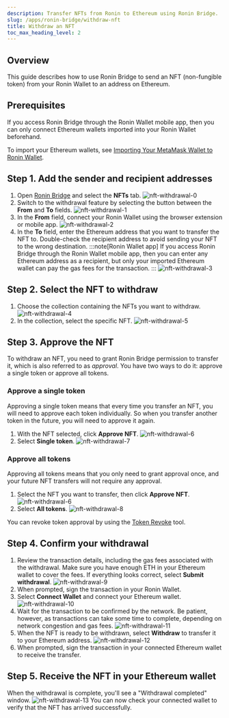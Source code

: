 ```yaml
---
description: Transfer NFTs from Ronin to Ethereum using Ronin Bridge.
slug: /apps/ronin-bridge/withdraw-nft
title: Withdraw an NFT
toc_max_heading_level: 2
---
```


## Overview

This guide describes how to use Ronin Bridge to send an NFT (non-fungible token) from your Ronin Wallet to an address on Ethereum.

## Prerequisites

If you access Ronin Bridge through the Ronin Wallet mobile app, then you can only connect Ethereum wallets imported into your Ronin Wallet beforehand. 

To import your Ethereum wallets, see [Importing Your MetaMask Wallet to Ronin Wallet](https://support.roninchain.com/hc/en-us/articles/14862812718107-Importing-Your-MetaMask-Wallet-to-Ronin-Wallet).

## Step 1. Add the sender and recipient addresses

1. Open [Ronin Bridge](https://app.roninchain.com/bridge) and select the **NFTs** tab.
   ![nft-withdrawal-0](../assets/nft-deposit-0.png)
2. Switch to the withdrawal feature by selecting the button between the **From** and **To** fields.
   ![nft-withdrawal-1](../assets/nft-withdrawal-1.png)
3. In the **From** field, connect your Ronin Wallet using the browser extension or mobile app.
   ![nft-withdrawal-2](../assets/nft-withdrawal-2.png)
4. In the **To** field, enter the Ethereum address that you want to transfer the NFT to. Double-check the recipient address to avoid sending your NFT to the wrong destination.
   :::note[Ronin Wallet app]
   If you access Ronin Bridge through the Ronin Wallet mobile app, then you can enter any Ethereum address as a recipient, but only your imported Ethereum wallet can pay the gas fees for the transaction.
   :::
   ![nft-withdrawal-3](../assets/nft-withdrawal-3.png)

## Step 2. Select the NFT to withdraw

1. Choose the collection containing the NFTs you want to withdraw.
   ![nft-withdrawal-4](../assets/nft-withdrawal-4.png)
2. In the collection, select the specific NFT.
   ![nft-withdrawal-5](../assets/nft-withdrawal-5.png)

## Step 3. Approve the NFT

To withdraw an NFT, you need to grant Ronin Bridge permission to transfer it, which is also referred to as *approval*. You have two ways to do it: approve a single token or approve all tokens.

### Approve a single token

Approving a single token means that every time you transfer an NFT, you will need to approve each token individually. So when you transfer another token in the future, you will need to approve it again.

1. With the NFT selected, click **Approve NFT**.
   ![nft-withdrawal-6](../assets/nft-withdrawal-6.png)
2. Select **Single token**.
   ![nft-withdrawal-7](../assets/nft-withdrawal-7.png)

### Approve all tokens

Approving all tokens means that you only need to grant approval once, and your future NFT transfers will not require any approval.

1. Select the NFT you want to transfer, then click **Approve NFT**.
   ![nft-withdrawal-6](../assets/nft-withdrawal-6.png)
2. Select **All tokens**.
   ![nft-withdrawal-8](../assets/nft-withdrawal-8.png)

You can revoke token approval by using the [Token Revoke](https://ronin.axiedao.org/revoke/) tool.

## Step 4. Confirm your withdrawal

1. Review the transaction details, including the gas fees associated with the withdrawal. Make sure you have enough ETH in your Ethereum wallet to cover the fees. If everything looks correct, select **Submit withdrawal**.
   ![nft-withdrawal-9](../assets/nft-withdrawal-9.png)
2. When prompted, sign the transaction in your Ronin Wallet.
3. Select **Connect Wallet** and connect your Ethereum wallet.
   ![nft-withdrawal-10](../assets/nft-withdrawal-10.png)
4. Wait for the transaction to be confirmed by the network. Be patient, however, as transactions can take some time to complete, depending on network congestion and gas fees.
   ![nft-withdrawal-11](../assets/nft-withdrawal-11.png)
5. When the NFT is ready to be withdrawn, select **Withdraw** to transfer it to your Ethereum address.
   ![nft-withdrawal-12](../assets/nft-withdrawal-12.png)
6. When prompted, sign the transaction in your connected Ethereum wallet to receive the transfer.

## Step 5. Receive the NFT in your Ethereum wallet

When the withdrawal is complete, you'll see a "Withdrawal completed" window.
![nft-withdrawal-13](../assets/nft-withdrawal-13.png)
You can now check your connected wallet to verify that the NFT has arrived successfully.

